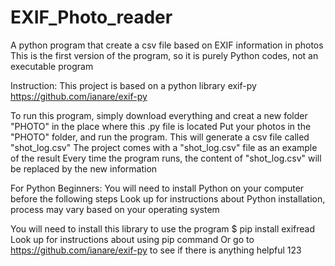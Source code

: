 # EXIF_Photo_reader
A python program that create a csv file based on EXIF information in photos
This is the first version of the program, so it is purely Python codes, not an executable program

Instruction:
This project is based on a python library exif-py
https://github.com/ianare/exif-py

To run this program, simply download everything and creat a new folder "PHOTO" in the place where this .py file is located
Put your photos in the "PHOTO" folder, and run the program. This will generate a csv file called "shot_log.csv"
The project comes with a "shot_log.csv" file as an example of the result
Every time the program runs, the content of "shot_log.csv" will be replaced by the new information


For Python Beginners:
You will need to install Python on your computer before the following steps
Look up for instructions about Python installation, process may vary based on your operating system

You will need to install this library to use the program
$ pip install exifread
Look up for instructions about using pip command
Or go to https://github.com/ianare/exif-py to see if there is anything helpful
123
